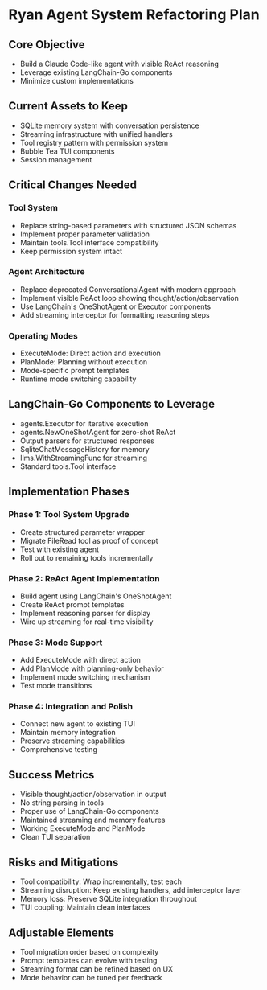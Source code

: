 # Ryan Agent System Refactoring Plan

## Core Objective
- Build a Claude Code-like agent with visible ReAct reasoning
- Leverage existing LangChain-Go components
- Minimize custom implementations

## Current Assets to Keep
- SQLite memory system with conversation persistence
- Streaming infrastructure with unified handlers
- Tool registry pattern with permission system
- Bubble Tea TUI components
- Session management

## Critical Changes Needed

### Tool System
- Replace string-based parameters with structured JSON schemas
- Implement proper parameter validation
- Maintain tools.Tool interface compatibility
- Keep permission system intact

### Agent Architecture
- Replace deprecated ConversationalAgent with modern approach
- Implement visible ReAct loop showing thought/action/observation
- Use LangChain's OneShotAgent or Executor components
- Add streaming interceptor for formatting reasoning steps

### Operating Modes
- ExecuteMode: Direct action and execution
- PlanMode: Planning without execution
- Mode-specific prompt templates
- Runtime mode switching capability

## LangChain-Go Components to Leverage
- agents.Executor for iterative execution
- agents.NewOneShotAgent for zero-shot ReAct
- Output parsers for structured responses
- SqliteChatMessageHistory for memory
- llms.WithStreamingFunc for streaming
- Standard tools.Tool interface

## Implementation Phases

### Phase 1: Tool System Upgrade
- Create structured parameter wrapper
- Migrate FileRead tool as proof of concept
- Test with existing agent
- Roll out to remaining tools incrementally

### Phase 2: ReAct Agent Implementation
- Build agent using LangChain's OneShotAgent
- Create ReAct prompt templates
- Implement reasoning parser for display
- Wire up streaming for real-time visibility

### Phase 3: Mode Support
- Add ExecuteMode with direct action
- Add PlanMode with planning-only behavior
- Implement mode switching mechanism
- Test mode transitions

### Phase 4: Integration and Polish
- Connect new agent to existing TUI
- Maintain memory integration
- Preserve streaming capabilities
- Comprehensive testing

## Success Metrics
- Visible thought/action/observation in output
- No string parsing in tools
- Proper use of LangChain-Go components
- Maintained streaming and memory features
- Working ExecuteMode and PlanMode
- Clean TUI separation

## Risks and Mitigations
- Tool compatibility: Wrap incrementally, test each
- Streaming disruption: Keep existing handlers, add interceptor layer
- Memory loss: Preserve SQLite integration throughout
- TUI coupling: Maintain clean interfaces

## Adjustable Elements
- Tool migration order based on complexity
- Prompt templates can evolve with testing
- Streaming format can be refined based on UX
- Mode behavior can be tuned per feedback
